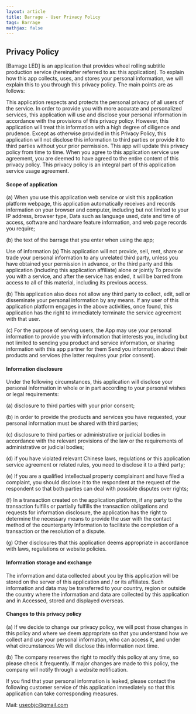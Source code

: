 ```yaml
---
layout: article
title: Barrage - User Privacy Policy
tags: Barrage
mathjax: false
---
```


## Privacy Policy

[Barrage LED] is an application that provides wheel rolling subtitle production service (hereinafter referred to as: this application). To explain how this app collects, uses, and stores your personal information, we will explain this to you through this privacy policy. The main points are as follows:


This application respects and protects the personal privacy of all users of the service. In order to provide you with more accurate and personalized services, this application will use and disclose your personal information in accordance with the provisions of this privacy policy. However, this application will treat this information with a high degree of diligence and prudence. Except as otherwise provided in this Privacy Policy, this application will not disclose this information to third parties or provide it to third parties without your prior permission. This app will update this privacy policy from time to time. When you agree to this application service use agreement, you are deemed to have agreed to the entire content of this privacy policy. This privacy policy is an integral part of this application service usage agreement.

#### Scope of application
(a) When you use this application web service or visit this application platform webpage, this application automatically receives and records information on your browser and computer, including but not limited to your IP address, browser type, Data such as language used, date and time of access, software and hardware feature information, and web page records you require;

(b) the text of the barrage that you enter when using the app;

Use of information
(a) This application will not provide, sell, rent, share or trade your personal information to any unrelated third party, unless you have obtained your permission in advance, or the third party and this application (including this application affiliate) alone or jointly To provide you with a service, and after the service has ended, it will be barred from access to all of this material, including its previous access.

(b) This application also does not allow any third party to collect, edit, sell or disseminate your personal information by any means. If any user of this application platform engages in the above activities, once found, this application has the right to immediately terminate the service agreement with that user.

(c) For the purpose of serving users, the App may use your personal information to provide you with information that interests you, including but not limited to sending you product and service information, or sharing information with this app partner for them Send you information about their products and services (the latter requires your prior consent).

#### Information disclosure
Under the following circumstances, this application will disclose your personal information in whole or in part according to your personal wishes or legal requirements:

(a) disclosure to third parties with your prior consent;

(b) in order to provide the products and services you have requested, your personal information must be shared with third parties;

(c) disclosure to third parties or administrative or judicial bodies in accordance with the relevant provisions of the law or the requirements of administrative or judicial bodies;

(d) if you have violated relevant Chinese laws, regulations or this application service agreement or related rules, you need to disclose it to a third party;

(e) If you are a qualified intellectual property complainant and have filed a complaint, you should disclose it to the respondent at the request of the respondent so that both parties can deal with possible disputes over rights;

(f) In a transaction created on the application platform, if any party to the transaction fulfills or partially fulfills the transaction obligations and requests for information disclosure, the application has the right to determine the necessary means to provide the user with the contact method of the counterparty Information to facilitate the completion of a transaction or the resolution of a dispute.

(g) Other disclosures that this application deems appropriate in accordance with laws, regulations or website policies.

#### Information storage and exchange
The information and data collected about you by this application will be stored on the server of this application and / or its affiliates. Such information and data may be transferred to your country, region or outside the country where the information and data are collected by this application and in Accessed, stored and displayed overseas.

#### Changes to this privacy policy
(a) If we decide to change our privacy policy, we will post those changes in this policy and where we deem appropriate so that you understand how we collect and use your personal information, who can access it, and under what circumstances We will disclose this information next time.

(b) The company reserves the right to modify this policy at any time, so please check it frequently. If major changes are made to this policy, the company will notify through a website notification.

If you find that your personal information is leaked, please contact the following customer service of this application immediately so that this application can take corresponding measures.

Mail: useobjc@gmail.com
